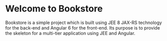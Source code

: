 # Welcome to Bookstore

Bookstore is a simple project which is built using JEE 8 JAX-RS 
technology for the back-end and Angular 6 for the front-end. Its purpose is to provide
 the skeleton for a multi-tier application using JEE and Angular.